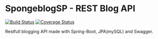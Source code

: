 # SpongeblogSP - REST Blog API


[![Build Status](https://travis-ci.org/daflockinger/spongeblogSP.svg)](https://travis-ci.org/daflockinger/spongeblogSP) [![Coverage Status](https://coveralls.io/repos/github/daflockinger/spongeblogSP/badge.svg)](https://coveralls.io/github/daflockinger/spongeblogSP)

Restfull blogging API made with Spring-Boot, JPA(mySQL) and Swagger.